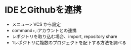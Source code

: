 # IDEとGithubを連携
- メニュー> VCS から設定
- command+,:アカウントとの連携
- レポジトリを取り込む場合、import, repository share
- 1レポジトリに複数のプロジェクトを配下する方法を調べる
